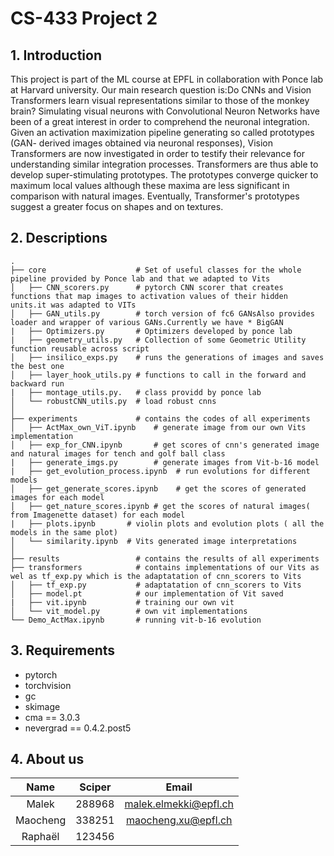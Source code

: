 # CS-433 Project 2

## 1. Introduction
This project is part of the ML course at EPFL in collaboration with Ponce lab at Harvard university. Our main research question is:Do CNNs and Vision Transformers learn visual representations similar to those of the monkey brain?
Simulating visual neurons with Convolutional Neuron Networks have been of a great interest in order to comprehend the neuronal integration. Given an activation maximization pipeline generating so called prototypes (GAN- derived images obtained via neuronal responses), Vision Transformers are now investigated in order to testify their relevance for understanding similar integration processes. Transformers are thus able to develop super-stimulating prototypes. The prototypes converge quicker to maximum local values although these maxima are less significant in comparison with natural images. Eventually, Transformer's prototypes suggest a greater focus on shapes and on textures.

## 2. Descriptions

```
.
├── core                    # Set of useful classes for the whole pipeline provided by Ponce lab and that we adapted to Vits
│   ├── CNN_scorers.py      # pytorch CNN scorer that creates functions that map images to activation values of their hidden units.it was adapted to VITs
│   ├── GAN_utils.py        # torch version of fc6 GANsAlso provides loader and wrapper of various GANs.Currently we have * BigGAN
|   ├── Optimizers.py       # Optimizers developed by ponce lab
|   ├── geometry_utils.py   # Collection of some Geometric Utility function reusable across script
│   ├── insilico_exps.py    # runs the generations of images and saves the best one
│   ├── layer_hook_utils.py # functions to call in the forward and backward run
|   ├── montage_utils.py.   # class providd by ponce lab
│   └── robustCNN_utils.py  # load robust cnns
│
├── experiments             # contains the codes of all experiments
│   ├── ActMax_own_ViT.ipynb    # generate image from our own Vits implementation
│   ├── exp_for_CNN.ipynb       # get scores of cnn's generated image and natural images for tench and golf ball class
|   ├── generate_imgs.py        # generate images from Vit-b-16 model
|   ├── get_evolution_process.ipynb  # run evolutions for different models
│   ├── get_generate_scores.ipynb    # get the scores of generated images for each model
│   ├── get_nature_scores.ipynb # get the scores of natural images( from Imagenette dataset) for each model
|   ├── plots.ipynb       # violin plots and evolution plots ( all the models in the same plot)
│   └── similarity.ipynb  # Vits generated image interpretations
│
├── results                 # contains the results of all experiments 
├── transformers            # contains implementations of our Vits as wel as tf_exp.py which is the adaptatation of cnn_scorers to Vits
│   ├── tf_exp.py           # adaptatation of cnn_scorers to Vits
│   ├── model.pt            # our implementation of Vit saved
|   ├── vit.ipynb           # training our own vit
│   └── vit_model.py        # own vit implementations
└── Demo_ActMax.ipynb       # running vit-b-16 evolution
```

## 3. Requirements

- pytorch
- torchvision
- gc
- skimage
- cma == 3.0.3
- nevergrad == 0.4.2.post5

## 4. About us

| Name        | Sciper      | Email      |
| :---:       |    :----:   |  :---:     |
| Malek       | 288968      | malek.elmekki@epfl.ch|
| Maocheng    | 338251      | maocheng.xu@epfl.ch |
| Raphaël     | 123456      |            |
